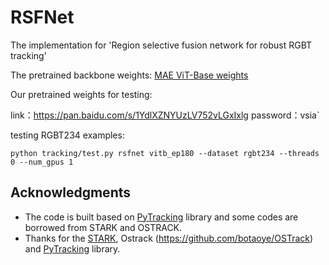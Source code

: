 # RSFNet
The implementation for 'Region selective fusion network for robust RGBT tracking'


The pretrained backbone weights: [MAE ViT-Base weights](https://dl.fbaipublicfiles.com/mae/pretrain/mae_pretrain_vit_base.pth)

Our pretrained weights for testing:

link：https://pan.baidu.com/s/1YdlXZNYUzLV752vLGxIxlg 
password：vsia`

testing RGBT234 examples:
```
python tracking/test.py rsfnet vitb_ep180 --dataset rgbt234 --threads 0 --num_gpus 1

```


## Acknowledgments
* The code is built based on [PyTracking](https://github.com/visionml/pytracking) library and some codes are borrowed from STARK and OSTRACK.
* Thanks for the [STARK](https://github.com/researchmm/Stark), Ostrack (https://github.com/botaoye/OSTrack) and [PyTracking](https://github.com/visionml/pytracking) library. 



